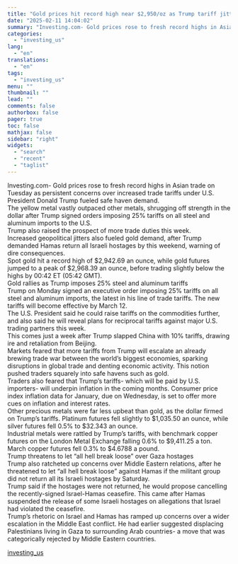 ```yaml
---
title: "Gold prices hit record high near $2,950/oz as Trump tariff jitters persist"
date: "2025-02-11 14:04:02"
summary: "Investing.com- Gold prices rose to fresh record highs in Asian trade on Tuesday as persistent concerns over increased trade tariffs under U.S. President Donald Trump fueled safe haven demand. The yellow metal vastly outpaced other metals, shrugging off strength in the dollar after Trump signed orders imposing 25% tariffs on..."
categories:
  - "investing_us"
lang:
  - "en"
translations:
  - "en"
tags:
  - "investing_us"
menu: ""
thumbnail: ""
lead: ""
comments: false
authorbox: false
pager: true
toc: false
mathjax: false
sidebar: "right"
widgets:
  - "search"
  - "recent"
  - "taglist"
---
```


Investing.com- Gold prices rose to fresh record highs in Asian trade on Tuesday as persistent concerns over increased trade tariffs under U.S. President Donald Trump fueled safe haven demand.   
The yellow metal vastly outpaced other metals, shrugging off strength in the dollar after Trump signed orders imposing 25% tariffs on all steel and aluminum imports to the U.S.  
Trump also raised the prospect of more trade duties this week.   
Increased geopolitical jitters also fueled gold demand, after Trump demanded Hamas return all Israeli hostages by this weekend, warning of dire consequences.   
Spot gold hit a record high of $2,942.69 an ounce, while gold futures jumped to a peak of $2,968.39 an ounce, before trading slightly below the highs by 00:42 ET (05:42 GMT).   
Gold rallies as Trump imposes 25% steel and aluminum tariffs   
Trump on Monday signed an executive order imposing 25% tariffs on all steel and aluminum imports, the latest in his line of trade tariffs. The new tariffs will become effective by March 12.  
The U.S. President said he could raise tariffs on the commodities further, and also said he will reveal plans for reciprocal tariffs against major U.S. trading partners this week.  
This comes just a week after Trump slapped China with 10% tariffs, drawing ire and retaliation from Beijing.  
Markets feared that more tariffs from Trump will escalate an already brewing trade war between the world’s biggest economies, sparking disruptions in global trade and denting economic activity. This notion pushed traders squarely into safe havens such as gold.  
Traders also feared that Trump’s tariffs- which will be paid by U.S. importers- will underpin inflation in the coming months. Consumer price index inflation data for January, due on Wednesday, is set to offer more cues on inflation and interest rates.  
Other precious metals were far less upbeat than gold, as the dollar firmed on Trump’s tariffs. Platinum futures fell slightly to $1,035.50 an ounce, while silver futures fell 0.5% to $32.343 an ounce.   
Industrial metals were rattled by Trump’s tariffs, with benchmark copper futures on the London Metal Exchange falling 0.6% to $9,411.25 a ton. March copper futures fell 0.3% to $4.6788 a pound.   
Trump threatens to let “all hell break loose” over Gaza hostages   
Trump also ratcheted up concerns over Middle Eastern relations, after he threatened to let “all hell break loose” against Hamas if the militant group did not return all its Israeli hostages by Saturday.  
Trump said if the hostages were not returned, he would propose cancelling the recently-signed Israel-Hamas ceasefire. This came after Hamas suspended the release of some Israeli hostages on allegations that Israel had violated the ceasefire.  
Trump’s rhetoric on Israel and Hamas has ramped up concerns over a wider escalation in the Middle East conflict. He had earlier suggested displacing Palestinians living in Gaza to surrounding Arab countries- a move that was categorically rejected by Middle Eastern countries.

[investing_us](https://www.investing.com/news/commodities-news/gold-prices-hit-record-high-near-2950oz-as-trump-tariff-jitters-persist-3860593)
